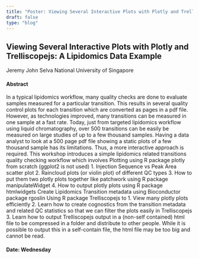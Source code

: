 ```yaml
---
title: "Poster: Viewing Several Interactive Plots with Plotly and Trelliscopejs: A Lipidomics Data Example"
draft: false
type: "blog"
---
```


## Viewing Several Interactive Plots with Plotly and Trelliscopejs: A Lipidomics Data Example
Jeremy John Selva
National University of Singapore
#### Abstract

In a typical lipidomics workflow, many quality checks are done to evaluate samples measured for a particular transition. This results in several quality control plots for each transition which are converted as pages in a pdf file. However, as technologies improved, many transitions can be measured in one sample at a fast rate. Today, just from targeted lipidomics workflow using liquid chromatography, over 500 transitions can be easily be measured on large studies of up to a few thousand samples.   Having a data analyst to look at a 500 page pdf file showing a static plots of a few thousand sample has its limitations. Thus, a more interactive approach is required.    This workshop introduces a simple lipidomics related transitions quality checking workflow which involves   Plotting using R package plotly from scratch (ggplot2 is not used) 1. Injection Sequence vs Peak Area scatter plot  2. Raincloud plots (or violin plot) of different QC types 3. How to put them two plotly plots together like patchwork using R package manipulateWidget 4. How to output plotly plots using R package htmlwidgets  Create Lipidomics Transition metadata using Bioconductor package rgoslin  Using R package Trelliscopejs to 1. View many plotly plots efficiently 2. Learn how to create cognostics from the transition metadata and related QC statistics so that we can filter the plots easily in Trelliscopejs 3. Learn how to output Trelliscopejs output in a (non-self contained) html file to be compressed in a folder and distribute to other people. While it is possible to output this in a self-contain file, the html file may be too big and cannot be read.

#### Date: Wednesday